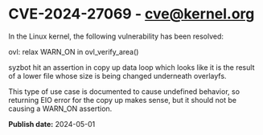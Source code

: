 # CVE-2024-27069 - cve@kernel.org

In the Linux kernel, the following vulnerability has been resolved:

ovl: relax WARN_ON in ovl_verify_area()

syzbot hit an assertion in copy up data loop which looks like it is
the result of a lower file whose size is being changed underneath
overlayfs.

This type of use case is documented to cause undefined behavior, so
returning EIO error for the copy up makes sense, but it should not be
causing a WARN_ON assertion.

**Publish date:** 2024-05-01
